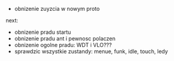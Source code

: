 - obnizenie zuyzcia w nowym proto


next:
- obnizenie pradu startu
- obnizenie pradu ant i pewnosc polaczen
- obnizenie ogolne pradu: WDT i VLO???
- sprawdzic wszystkie zustandy: menue, funk, idle, touch, ledy